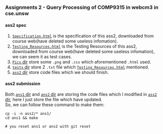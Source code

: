 ### Assignments 2 - Query Processing of COMP9315 in webcm3 in cse.unsw

#### ass2 spec
1. [`Specification.html`](./Specification.html) is the specification of this ass2, downloaded from course web(have deleted some useless infomation).
2. [`Testing_Resources.html`](./Testing_Resources.html) is the Testing Resources of this ass2, downloaded from course web(have deleted some useless infomation), we can seem it as test cases.
3. [`Pics` dir](./Pics) store some `.png` and `.css` which aforementioned `.html` used.
4. [`tests` dir](./tests) store 2 `.txt` file which [`Testing_Resources.html`](./Testing_Resources.html) mentioned.
5. [`ass2` dir](./ass2) store code files which we should finish.

#### ass2 submission
Both [`ans1` dir](./ans1) and [`ans2` dir](./ans2) are storing the code files which I modified in [`ass2` dir](./ass2), here I just store the file which have updated.
</br>
So, we can follow these command to make them:
```shell
cp -i -n ass2/* ans1/
cd ans1 && make

# you reset ans1 or ans2 with git reset
```


